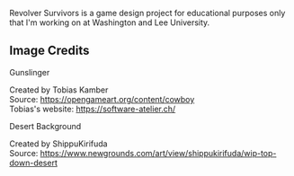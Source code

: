 Revolver Survivors is a game design project for educational purposes only that I'm working on at Washington and Lee University. 


Image Credits
----------------------------------------------------------------

Gunslinger

Created by Tobias Kamber \
Source: https://opengameart.org/content/cowboy \
Tobias's website: https://software-atelier.ch/


Desert Background

Created by ShippuKirifuda \
Source: https://www.newgrounds.com/art/view/shippukirifuda/wip-top-down-desert


